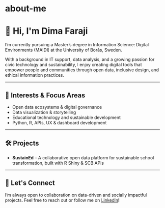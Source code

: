 # about-me

# 👋 Hi, I'm Dima Faraji

I’m currently pursuing a Master’s degree in Information Science: Digital Environments (MAIDI) at the University of Borås, Sweden.

With a background in IT support, data analysis, and a growing passion for civic technology and sustainability, I enjoy creating digital tools that empower people and communities through open data, inclusive design, and ethical information practices.

---

## 🌟 Interests & Focus Areas
- Open data ecosystems & digital governance
- Data visualization & storytelling
- Educational technology and sustainable development
- Python, R, APIs, UX & dashboard development

---

## 🛠 Projects
- **SustainEd** – A collaborative open data platform for sustainable school transformation, built with R Shiny & SCB APIs

---

## 🤝 Let's Connect
I’m always open to collaboration on data-driven and socially impactful projects. Feel free to reach out or follow me on [LinkedIn](https://www.linkedin.com)!

